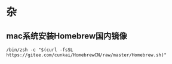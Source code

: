 # 杂

## mac系统安装Homebrew国内镜像
```shell
/bin/zsh -c "$(curl -fsSL https://gitee.com/cunkai/HomebrewCN/raw/master/Homebrew.sh)"
```
